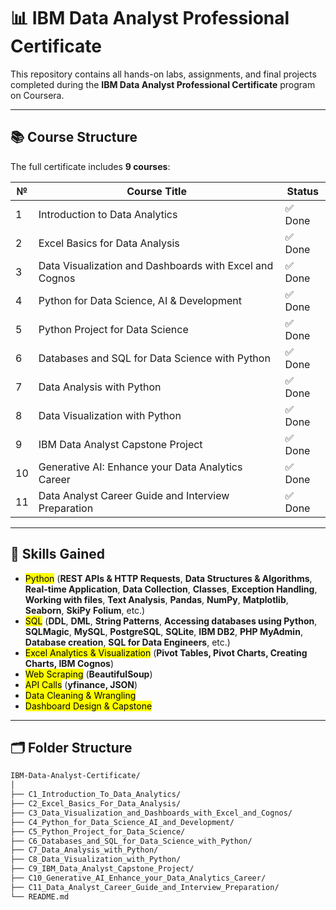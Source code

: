 # 📊 IBM Data Analyst Professional Certificate

This repository contains all hands-on labs, assignments, and final projects completed during the **IBM Data Analyst Professional Certificate** program on Coursera.

---

## 📚 Course Structure

The full certificate includes **9 courses**:

| №  | Course Title                                            | Status     |
|--- |----------------------------------------------------------|------------|
| 1  | Introduction to Data Analytics                           | ✅ Done    |
| 2  | Excel Basics for Data Analysis                           | ✅ Done    |
| 3  | Data Visualization and Dashboards with Excel and Cognos  | ✅ Done    |
| 4  | Python for Data Science, AI & Development                | ✅ Done    |
| 5  | Python Project for Data Science                          | ✅ Done    |
| 6  | Databases and SQL for Data Science with Python           | ✅ Done    |
| 7  | Data Analysis with Python                                | ✅ Done    |
| 8  | Data Visualization with Python                           | ✅ Done    |
| 9  | IBM Data Analyst Capstone Project                        | ✅ Done    |
| 10 | Generative AI: Enhance your Data Analytics Career        | ✅ Done    |
| 11 | Data Analyst Career Guide and Interview Preparation      | ✅ Done    |

---

## 🧠 Skills Gained

- <mark>Python</mark> (<b>REST APIs & HTTP Requests</b>, <b>Data Structures & Algorithms</b>, <b>Real-time Application</b>, <b>Data Collection</b>, <b>Classes</b>, <b>Exception Handling</b>, <b>Working with files</b>, <b>Text Analysis</b>, <b>Pandas</b>, <b>NumPy</b>, <b>Matplotlib</b>, <b>Seaborn</b>, <b>SkiPy</b> <b>Folium</b>, etc.)
- <mark>SQL</mark> (<b>DDL</b>, <b>DML</b>, <b>String Patterns</b>, <b>Accessing databases using Python</b>, <b>SQLMagic</b>, <b>MySQL</b>, <b>PostgreSQL</b>, <b>SQLite</b>, <b>IBM DB2</b>, <b>PHP MyAdmin</b>, <b>Database creation</b>, <b>SQL for Data Engineers</b>, etc.)
- <mark>Excel Analytics & Visualization</mark> (<b>Pivot Tables, Pivot Charts, Creating Charts, IBM Cognos</b>)
- <mark>Web Scraping</mark> (<b>BeautifulSoup</b>)
- <mark>API Calls</mark> (<b>yfinance, JSON</b>)
- <mark>Data Cleaning & Wrangling</mark>
- <mark>Dashboard Design & Capstone</mark>

---

## 🗂️ Folder Structure

```bash
IBM-Data-Analyst-Certificate/
│
├── C1_Introduction_To_Data_Analytics/
├── C2_Excel_Basics_For_Data_Analysis/
├── C3_Data_Visualization_and_Dashboards_with_Excel_and_Cognos/
├── C4_Python_for_Data_Science_AI_and_Development/
├── C5_Python_Project_for_Data_Science/
├── C6_Databases_and_SQL_for_Data_Science_with_Python/
├── C7_Data_Analysis_with_Python/
├── C8_Data_Visualization_with_Python/
├── C9_IBM_Data_Analyst_Capstone_Project/
├── C10_Generative_AI_Enhance_your_Data_Analytics_Career/
├── C11_Data_Analyst_Career_Guide_and_Interview_Preparation/
└── README.md
